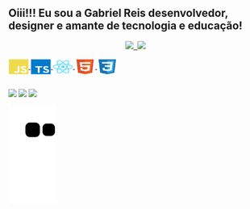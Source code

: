 ## Oiii!!! Eu sou a Gabriel Reis desenvolvedor, designer e amante de tecnologia e educação!
<div style="display: inline_block;" align="center">
  <a target="_blank" href="https://portfolio-navy-gamma.vercel.app/">
  <img style="display: inline" height="180em" src="https://github-readme-stats.vercel.app/api?username=g-reissantana&show_icons=true&theme=highcontrast&include_all_commits=true&count_private=true"/>
  <img rget="_blank" href="https://portfolio-navy-gamma.vercel.app/">
  <img style="display: inline" height="180em" src="https://github-readme-stats.vercel.app/api/top-langs/?username=g-reissantana&layout=compact&langs_count=7&theme=highcontrast"/>
</div>
<div style="display: inline_block"><br>
  <img align="center" alt="Reis-Js" height="30" width="40" src="https://raw.githubusercontent.com/devicons/devicon/master/icons/javascript/javascript-plain.svg">
  <img align="center" alt="Reis-Ts" height="30" width="40" src="https://raw.githubusercontent.com/devicons/devicon/master/icons/typescript/typescript-plain.svg">
  <img align="center" alt="Reis-React" height="30" width="40" src="https://raw.githubusercontent.com/devicons/devicon/master/icons/react/react-original.svg">
  <img align="center" alt="Reis-HTML" height="30" width="40" src="https://raw.githubusercontent.com/devicons/devicon/master/icons/html5/html5-original.svg">
  <img align="center" alt="Reis-CSS" height="30" width="40" src="https://raw.githubusercontent.com/devicons/devicon/master/icons/css3/css3-original.svg">
  
  ##
 
<div> 
  <a target="blank" href="https://www.instagram.com/__http.greis/"><img src="https://img.shields.io/badge/-Instagram-%23E4405F?style=for-the-badge&logo=instagram&logoColor=white" target="_blank"></a>
  <a href = "mailto:gabriel.familia32@gmail.com"><img src="https://img.shields.io/badge/-Gmail-%23333?style=for-the-badge&logo=gmail&logoColor=white" target="_blank"></a>
  <a href="https://www.linkedin.com/in/gabriel-reis-197147210/" target="_blank"><img src="https://img.shields.io/badge/-LinkedIn-%230077B5?style=for-the-badge&logo=linkedin&logoColor=white" target="_blank"></a> 
 
  ![Snake animation](https://github.com/rafaballerini/rafaballerini/blob/output/github-contribution-grid-snake.svg)
 
</div>
